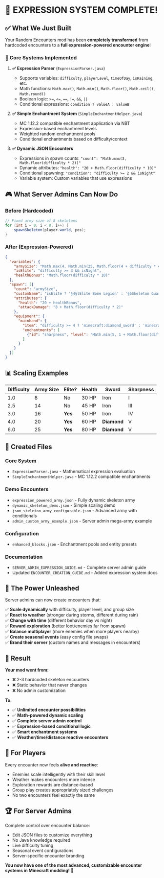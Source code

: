 # 🎉 **EXPRESSION SYSTEM COMPLETE!**

## ✅ **What We Just Built**

Your Random Encounters mod has been **completely transformed** from hardcoded encounters to a **full expression-powered encounter engine**!

### 🧮 **Core Systems Implemented**

1. **✅ Expression Parser** (`ExpressionParser.java`)
   - Supports variables: `difficulty`, `playerLevel`, `timeOfDay`, `isRaining`, etc.
   - Math functions: `Math.max()`, `Math.min()`, `Math.floor()`, `Math.ceil()`, `Math.round()`
   - Boolean logic: `>=`, `<=`, `==`, `!=`, `&&`, `||`
   - Conditional expressions: `condition ? valueA : valueB`

2. **✅ Simple Enchantment System** (`SimpleEnchantmentHelper.java`)
   - MC 1.12.2 compatible enchantment application via NBT
   - Expression-based enchantment levels
   - Weighted random enchantment pools
   - Conditional enchantments based on difficulty/context

3. **✅ Dynamic JSON Encounters**
   - Expressions in spawn counts: `"count": "Math.max(3, Math.floor(difficulty * 2))"`
   - Dynamic attributes: `"health": "20 + Math.floor(difficulty * 10)"`
   - Conditional spawning: `"condition": "difficulty >= 2 && isNight"`
   - Variable system: Custom variables that use expressions

## 🎮 **What Server Admins Can Now Do**

### **Before (Hardcoded)**
```java
// Fixed army size of 8 skeletons
for (int i = 0; i < 8; i++) {
    spawnSkeleton(player.world, pos);
}
```

### **After (Expression-Powered)**
```json
{
  "variables": {
    "armySize": "Math.max(4, Math.min(25, Math.floor(4 + difficulty * 4)))",
    "isElite": "difficulty >= 3 && isNight",
    "healthBonus": "Math.floor(difficulty * 10)"
  },
  "spawn": [{
    "count": "armySize",
    "customName": "isElite ? '§4§lElite Bone Legion' : '§6Skeleton Guardians'",
    "attributes": {
      "health": "20 + healthBonus",
      "attackDamage": "8 + Math.floor(difficulty * 2)"
    },
    "equipment": {
      "mainhand": {
        "item": "difficulty >= 4 ? 'minecraft:diamond_sword' : 'minecraft:iron_sword'",
        "enchantments": [
          {"id": "sharpness", "level": "Math.min(5, 1 + Math.floor(difficulty))"}
        ]
      }
    }
  }]
}
```

## 📊 **Scaling Examples**

| Difficulty | Army Size | Elite? | Health | Sword | Sharpness |
|-----------|-----------|---------|---------|--------|-----------|
| 1.0 | 8 | No | 30 HP | Iron | I |
| 2.5 | 14 | No | 45 HP | Iron | III |
| 3.0 | 16 | **Yes** | 50 HP | Iron | IV |
| 4.0 | 20 | **Yes** | 60 HP | **Diamond** | V |
| 6.0 | 25 | **Yes** | 80 HP | **Diamond** | V |

## 🎯 **Created Files**

### **Core System**
- `ExpressionParser.java` - Mathematical expression evaluation
- `SimpleEnchantmentHelper.java` - MC 1.12.2 compatible enchantments

### **Demo Encounters** 
- `expression_powered_army.json` - Fully dynamic skeleton army
- `dynamic_skeleton_demo.json` - Simple scaling demo
- `json_skeleton_army_configurable.json` - Advanced army with conditionals
- `admin_custom_army_example.json` - Server admin mega-army example

### **Configuration**
- `enhanced_blocks.json` - Enchantment pools and entity presets

### **Documentation**
- `SERVER_ADMIN_EXPRESSION_GUIDE.md` - Complete server admin guide
- Updated `ENCOUNTER_CREATION_GUIDE.md` - Added expression system docs

## 🚀 **The Power Unleashed**

Server admins can now create encounters that:

✅ **Scale dynamically** with difficulty, player level, and group size  
✅ **React to weather** (stronger during storms, different during rain)  
✅ **Change with time** (different behavior day vs night)  
✅ **Reward exploration** (better loot/enemies far from spawn)  
✅ **Balance multiplayer** (more enemies when more players nearby)  
✅ **Create seasonal events** (easy config file swaps)  
✅ **Brand their server** (custom names and messages in encounters)  

## 🎉 **Result**

**Your mod went from:**
- ❌ 2-3 hardcoded skeleton encounters
- ❌ Static behavior that never changes
- ❌ No admin customization

**To:**
- ✅ **Unlimited encounter possibilities**
- ✅ **Math-powered dynamic scaling**
- ✅ **Complete server admin control**
- ✅ **Expression-based conditional logic**
- ✅ **Smart enchantment systems**
- ✅ **Weather/time/distance reactive encounters**

## 🎯 **For Players**

Every encounter now feels **alive and reactive**:
- Enemies scale intelligently with their skill level
- Weather makes encounters more intense
- Exploration rewards are distance-based  
- Group play creates appropriately sized challenges
- No two encounters feel exactly the same

## 🏆 **For Server Admins** 

Complete control over encounter balance:
- Edit JSON files to customize everything
- No Java knowledge required
- Live difficulty tuning
- Seasonal event configurations
- Server-specific encounter branding

**You now have one of the most advanced, customizable encounter systems in Minecraft modding!** 🎉
